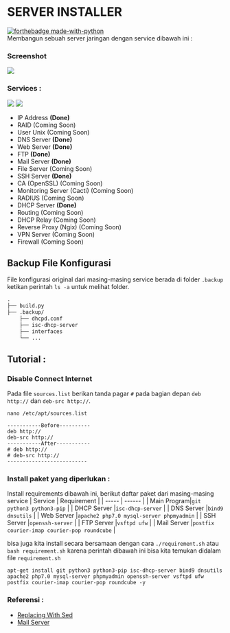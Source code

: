 # SERVER INSTALLER
[![forthebadge made-with-python](http://ForTheBadge.com/images/badges/made-with-python.svg)](https://www.python.org/)<br>
Membangun sebuah server jaringan dengan service dibawah ini :
### Screenshot
![](https://i.imgur.com/qxKgNB5.png)

### Services :
<a href="#"><img src="https://img.shields.io/badge/Debian10-Server-_.svg?logo=debian"></a>
<a href="#"><img src="https://img.shields.io/badge/Bash-SHELL-_.svg?logo=shell"></a>

- IP Address **(Done)**
- RAID (Coming Soon)
- User Unix (Coming Soon)
- DNS Server **(Done)**
- Web Server **(Done)**
- FTP **(Done)**
- Mail Server **(Done)**
- File Server (Coming Soon)
- SSH Server **(Done)**
- CA (OpenSSL) (Coming Soon)
- Monitoring Server (Cacti) (Coming Soon)
- RADIUS (Coming Soon)
- DHCP Server **(Done)**
- Routing (Coming Soon)
- DHCP Relay (Coming Soon)
- Reverse Proxy (Ngix) (Coming Soon)
- VPN Server (Coming Soon)
- Firewall (Coming Soon)

## Backup File Konfigurasi

File konfigurasi original dari masing-masing service berada di folder `.backup` ketikan perintah `ls -a` untuk melihat folder.

```Markdown
.
├── build.py
├── .backup/
    ├── dhcpd.conf
    ├── isc-dhcp-server
    ├── interfaces
    └── ...
```

## Tutorial :
### Disable Connect Internet

Pada file `sources.list` berikan tanda pagar `#` pada bagian depan `deb http://` dan `deb-src http://`.

```Shell
nano /etc/apt/sources.list

-----------Before----------
deb http://
deb-src http://
-----------After-----------
# deb http://
# deb-src http://
--------------------------
```

### Install paket yang diperlukan :

Install requirements dibawah ini, berikut daftar paket dari masing-masing service
| Service | Requirement |
| ----- | ------ |
| Main Program|`git python3 python3-pip` |
| DHCP Server |`isc-dhcp-server` |
| DNS Server  |`bind9 dnsutils` |
| Web Server  |`apache2 php7.0 mysql-server phpmyadmin` |
| SSH Server  |`openssh-server` |
| FTP Server  |`vsftpd ufw` |
| Mail Server |`postfix courier-imap courier-pop roundcube` |

bisa juga kita install secara bersamaan dengan cara `./requirement.sh` atau `bash requirement.sh` karena perintah dibawah ini bisa kita temukan didalam file `requirement.sh`

```Shell
apt-get install git python3 python3-pip isc-dhcp-server bind9 dnsutils apache2 php7.0 mysql-server phpmyadmin openssh-server vsftpd ufw postfix courier-imap courier-pop roundcube -y
```

### Referensi :
- [Replacing With Sed](https://unix.stackexchange.com/questions/70878/replacing-string-based-on-line-number)
- [Mail Server](https://pakfaisal.com/2020/07/31/tutorial-konfigurasi-mail-server-pada-debian-10/)
